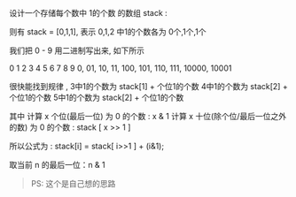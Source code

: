 设计一个存储每个数中 1的个数 的数组 stack :

则有 stack = [0,1,1], 表示 0,1,2 中1的个数各为 0个,1个,1个

我们把 0 - 9 用二进制写出来, 如下所示

0   1    2    3    4     5     6     7     8       9
0,  01,  10,  11,  100,  101,  110,  111,  10000,  10001

很快能找到规律 , 3中1的个数为 stack[1] + 个位1的个数
4中1的个数为 stack[2] + 个位1的个数
5中1的个数为 stack[2] + 个位1的个数

其中
计算 x 个位(最后一位)   为 0 的个数 : x & 1
计算 x 十位(除个位/最后一位之外的数) 为 0 的个数 : stack [ x >> 1 ]

所以公式为 : stack[i] = stack[ i>>1 ] + (i&1);


取当前 n 的最后一位：n & 1

> PS: 这个是自己想的思路
